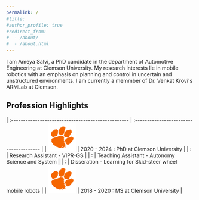 ```yaml
---
permalink: /
#title: 
#author_profile: true
#redirect_from: 
#  - /about/
#  - /about.html
---
```



I am Ameya Salvi, a PhD candidate in the department of Automotive Engineering at Clemson University. My research interests lie in mobile robotics with an emphasis on planning and control in uncertain and unstructured environments. I am currently a memmber of Dr. Venkat Krovi's ARMLab at Clemson. 

## Profession Highlights

<style>
table {
    border-collapse: collapse;
}
table, th, td {
   border: none;
}
blockquote {
    border-left: none;
    padding-left: 10px;
}
</style>


| :------------------------------------------------- | :-------------------------------------- | 
| <img src="images/Paw_RGB__Orange.jpg" width="75"/> | 2020 - 2024 : PhD at Clemson University | 
|                    :                              | Research Assistant - VIPR-GS            |
|                   :                                | Teaching Assistant - Autonomy Science and System |
|                  :                                 | Disseration - Learning for Skid-steer wheel mobile robots |
| <img src="images/Paw_RGB__Orange.jpg" width="75"/> | 2018 - 2020 : MS at Clemson University  | 

